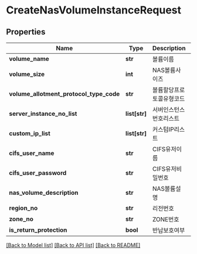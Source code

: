# CreateNasVolumeInstanceRequest

## Properties
Name | Type | Description | Notes
------------ | ------------- | ------------- | -------------
**volume_name** | **str** | 볼륨이름 | 
**volume_size** | **int** | NAS볼륨사이즈 | 
**volume_allotment_protocol_type_code** | **str** | 볼륨할당프로토콜유형코드 | 
**server_instance_no_list** | **list[str]** | 서버인스턴스번호리스트 | [optional] 
**custom_ip_list** | **list[str]** | 커스텀IP리스트 | [optional] 
**cifs_user_name** | **str** | CIFS유저이름 | [optional] 
**cifs_user_password** | **str** | CIFS유저비밀번호 | [optional] 
**nas_volume_description** | **str** | NAS볼륨설명 | [optional] 
**region_no** | **str** | 리전번호 | [optional] 
**zone_no** | **str** | ZONE번호 | [optional] 
**is_return_protection** | **bool** | 반납보호여부 | [optional] 

[[Back to Model list]](../README.md#documentation-for-models) [[Back to API list]](../README.md#documentation-for-api-endpoints) [[Back to README]](../README.md)


